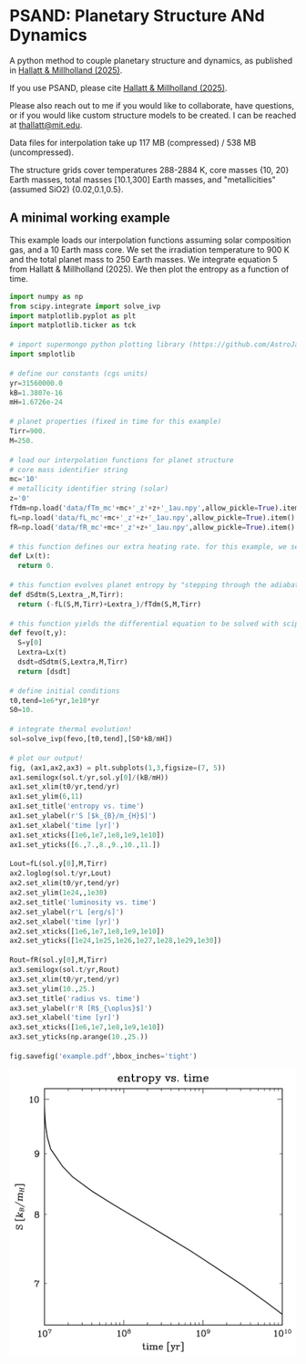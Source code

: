 # PSAND: Planetary Structure ANd Dynamics
A python method to couple planetary structure and dynamics, as published in [Hallatt & Millholland (2025)](https://ui.adsabs.harvard.edu/abs/2025arXiv250922923H/abstract).

If you use PSAND, please cite [Hallatt & Millholland (2025)](https://ui.adsabs.harvard.edu/abs/2025arXiv250922923H/abstract).

Please also reach out to me if you would like to collaborate, have questions, or if you would like custom structure models to be created. I can be reached at thallatt@mit.edu.

Data files for interpolation take up 117 MB (compressed) / 538 MB (uncompressed).

The structure grids cover temperatures 288-2884 K, core masses {10, 20} Earth masses, total masses [10.1,300] Earth masses, and "metallicities" (assumed SiO2) {0.02,0.1,0.5}.

## A minimal working example

This example loads our interpolation functions assuming solar composition gas, and a 10 Earth mass core. We set the irradiation temperature to 900 K and the total planet mass to 250 Earth masses. We integrate equation 5 from Hallatt & Millholland (2025). We then plot the entropy as a function of time.

```python
import numpy as np
from scipy.integrate import solve_ivp
import matplotlib.pyplot as plt
import matplotlib.ticker as tck

# import supermongo python plotting library (https://github.com/AstroJacobLi/smplotlib)
import smplotlib

# define our constants (cgs units)
yr=31560000.0
kB=1.3807e-16
mH=1.6726e-24

# planet properties (fixed in time for this example)
Tirr=900.
M=250.

# load our interpolation functions for planet structure
# core mass identifier string
mc='10'
# metallicity identifier string (solar)
z='0'
fTdm=np.load('data/fTm_mc'+mc+'_z'+z+'_1au.npy',allow_pickle=True).item()
fL=np.load('data/fL_mc'+mc+'_z'+z+'_1au.npy',allow_pickle=True).item()
fR=np.load('data/fR_mc'+mc+'_z'+z+'_1au.npy',allow_pickle=True).item()

# this function defines our extra heating rate. for this example, we set it to zero.
def Lx(t):
  return 0.

# this function evolves planet entropy by "stepping through the adiabats" (equation 5 of Hallatt & Millholland (2025)).
def dSdtm(S,Lextra_,M,Tirr):
  return (-fL(S,M,Tirr)+Lextra_)/fTdm(S,M,Tirr)

# this function yields the differential equation to be solved with scipy
def fevo(t,y):
  S=y[0]
  Lextra=Lx(t)
  dsdt=dSdtm(S,Lextra,M,Tirr)
  return [dsdt]

# define initial conditions
t0,tend=1e6*yr,1e10*yr
S0=10.

# integrate thermal evolution!
sol=solve_ivp(fevo,[t0,tend],[S0*kB/mH])

# plot our output!
fig, (ax1,ax2,ax3) = plt.subplots(1,3,figsize=(7, 5))
ax1.semilogx(sol.t/yr,sol.y[0]/(kB/mH))
ax1.set_xlim(t0/yr,tend/yr)
ax1.set_ylim(6,11)
ax1.set_title('entropy vs. time')
ax1.set_ylabel(r'S [$k_{B}/m_{H}$]')
ax1.set_xlabel('time [yr]')
ax1.set_xticks([1e6,1e7,1e8,1e9,1e10])
ax1.set_yticks([6.,7.,8.,9.,10.,11.])

Lout=fL(sol.y[0],M,Tirr)
ax2.loglog(sol.t/yr,Lout)
ax2.set_xlim(t0/yr,tend/yr)
ax2.set_ylim(1e24,,1e30)
ax2.set_title('luminosity vs. time')
ax2.set_ylabel(r'L [erg/s]')
ax2.set_xlabel('time [yr]')
ax2.set_xticks([1e6,1e7,1e8,1e9,1e10])
ax2.set_yticks([1e24,1e25,1e26,1e27,1e28,1e29,1e30])

Rout=fR(sol.y[0],M,Tirr)
ax3.semilogx(sol.t/yr,Rout)
ax3.set_xlim(t0/yr,tend/yr)
ax3.set_ylim(10.,25.)
ax3.set_title('radius vs. time')
ax3.set_ylabel(r'R [R$_{\oplus}$]')
ax3.set_xlabel('time [yr]')
ax3.set_xticks([1e6,1e7,1e8,1e9,1e10])
ax3.set_yticks(np.arange(10.,25.))

fig.savefig('example.pdf',bbox_inches='tight')
```
![example](example.png "example")
